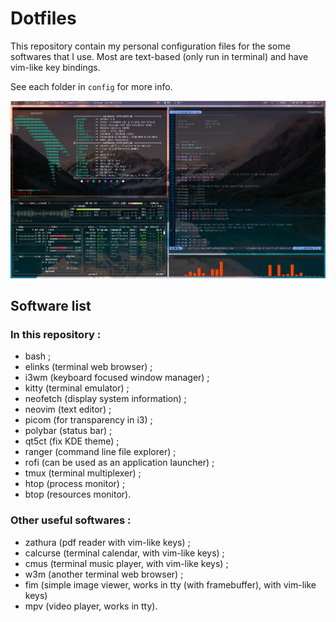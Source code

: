# Dotfiles

This repository contain my personal configuration files for the some softwares that I use. Most are text-based (only run in terminal) and have vim-like key bindings.

See each folder in `config` for more info.

![Screenshot](screenshots/Screenshot_20230510_000232.png)

## Software list
### In this repository :
- bash ;
- elinks (terminal web browser) ;
- i3wm (keyboard focused window manager) ;
- kitty (terminal emulator) ;
- neofetch (display system information) ;
- neovim (text editor) ;
- picom (for transparency in i3) ;
- polybar (status bar) ;
- qt5ct (fix KDE theme) ;
- ranger (command line file explorer) ;
- rofi (can be used as an application launcher) ;
- tmux (terminal multiplexer) ;
- htop (process monitor) ;
- btop (resources monitor).

### Other useful softwares :
- zathura (pdf reader with vim-like keys) ;
- calcurse (terminal calendar, with vim-like keys) ;
- cmus (terminal music player, with vim-like keys) ;
- w3m (another terminal web browser) ;
- fim (simple image viewer, works in tty (with framebuffer), with vim-like keys)
- mpv (video player, works in tty).
